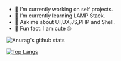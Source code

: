 
- 🔭 I’m currently working on self projects.
- 🌱 I’m currently learning  LAMP Stack.
- 💬 Ask me about UI,UX,JS,PHP and Shell.
- 👀 Fun fact: I am cute 🙄
<link rel="stylesheet" href="https://cdn.jsdelivr.net/gh/devicons/devicon@v2.8.2/devicon.min.css">

<!-- in your body -->
<i class="devicon-aftereffects-plain"></i>



![Anurag's github stats](https://github-readme-stats.vercel.app/api?username=amm834&show_icons=true&theme=dracula)

[![Top Langs](https://github-readme-stats.vercel.app/api/top-langs/?username=amm834&layout=compact&theme=dracula)](https://github.com/anuraghazra/github-readme-stats)



